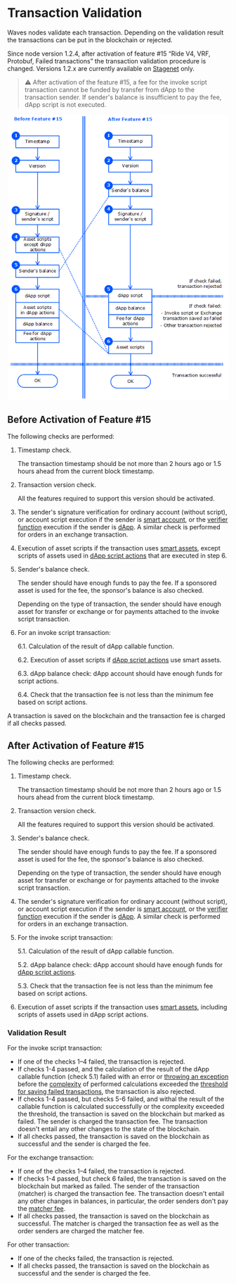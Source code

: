 # Transaction Validation

Waves nodes validate each transaction. Depending on the validation result the transactions can be put in the blockchain or rejected.

Since node version 1.2.4, after activation of feature #15 “Ride V4, VRF, Protobuf, Failed transactions” the transaction validation procedure is changed. Versions 1.2.x are currently available on [Stagenet](/en/blockchain/blockchain-network/stage-network) only.

> :warning: After activation of the feature #15, a fee for the invoke script transaction cannot be funded by transfer from dApp to the transaction sender. If sender's balance is insufficient to pay the fee, dApp script is not executed.

![](./_assets/tx-validaton.png)

## Before Activation of Feature #15

The following checks are performed:

1. Timestamp check.

   The transaction timestamp should be not more than 2 hours ago or 1.5 hours ahead from the current block timestamp.

2. Transaction version check.

   All the features required to support this version should be activated.

3. The sender's signature verification for ordinary account (without script), or account script execution if the sender is [smart account](/en/blockchain/account/smart-account), or the [verifier function](/en/ride/functions/verifier-function) execution if the sender is [dApp](/en/blockchain/account/dapp). A similar check is performed for orders in an exchange transaction.

4. Execution of asset scripts if the transaction uses [smart assets](/en/blockchain/token/smart-asset), except scripts of assets used in [dApp script actions](/en/ride/structures/script-actions/) that are executed in step 6.
5. Sender's balance check.

   The sender should have enough funds to pay the fee. If a sponsored asset is used for the fee, the sponsor's balance is also checked.

   Depending on the type of transaction, the sender should have enough asset for transfer or exchange or for payments attached to the invoke script transaction.
6. For an invoke script transaction:

   6.1. Calculation of the result of dApp callable function.

   6.2. Execution of asset scripts if [dApp script actions](/en/ride/structures/script-actions/) use smart assets.

   6.3. dApp balance check: dApp account should have enough funds for script actions.

   6.4. Check that the transaction fee is not less than the minimum fee based on script actions.

A transaction is saved on the blockchain and the transaction fee is charged if all checks passed.

## After Activation of Feature #15

The following checks are performed:

1. Timestamp check.

   The transaction timestamp should be not more than 2 hours ago or 1.5 hours ahead from the current block timestamp.

2. Transaction version check.

   All the features required to support this version should be activated.

3. Sender's balance check.

   The sender should have enough funds to pay the fee. If a sponsored asset is used for the fee, the sponsor's balance is also checked.

   Depending on the type of transaction, the sender should have enough asset for transfer or exchange or for payments attached to the invoke script transaction.

4. The sender's signature verification for ordinary account (without script), or account script execution if the sender is [smart account](/en/blockchain/account/smart-account), or the [verifier function](/en/ride/functions/verifier-function) execution if the sender is [dApp](/en/blockchain/account/dapp). A similar check is performed for orders in an exchange transaction.
5. For the invoke script transaction:

   5.1. Calculation of the result of dApp callable function.

   5.2. dApp balance check: dApp account should have enough funds for [dApp script actions](/en/ride/structures/script-actions/).

   5.3. Check that the transaction fee is not less than the minimum fee based on script actions.

6. Execution of asset scripts if the transaction uses [smart assets](/en/blockchain/token/smart-asset), including scripts of assets used in dApp script actions.

### Validation Result

For the invoke script transaction:
* If one of the checks 1–4 failed, the transaction is rejected.
* If checks 1-4 passed, and the calculation of the result of the dApp callable function (check 5.1) failed with an error or [throwing an exception](/en/ride/exceptions) before the [complexity](/en/ride/base-concepts/complexity) of performed calculations exceeded the [threshold for saving failed transactions](/en/ride/limits/), the transaction is also rejected.
* If checks 1-4 passed, but checks 5-6 failed, and withal the result of the callable function is calculated successfully or the complexity exceeded the threshold, the transaction is saved on the blockchain but marked as failed. The sender is charged the transaction fee. The transaction doesn't entail any other changes to the state of the blockchain.
* If all checks passed, the transaction is saved on the blockchain as successful and the sender is charged the fee.

For the exchange transaction:
* If one of the checks 1–4 failed, the transaction is rejected.
* If checks 1-4 passed, but check 6 failed, the transaction is saved on the blockchain but marked as failed. The sender of the transaction (matcher) is charged the transaction fee. The transaction doesn't entail any other changes in balances, in particular, the order senders don't pay the [matcher fee](https://docs.waves.exchange/en/waves-matcher/matcher-fee).
* If all checks passed, the transaction is saved on the blockchain as successful. The matcher is charged the transaction fee as well as the order senders are charged the matcher fee.

For other transaction:
* If one of the checks failed, the transaction is rejected.
* If all checks passed, the transaction is saved on the blockchain as successful and the sender is charged the fee.

